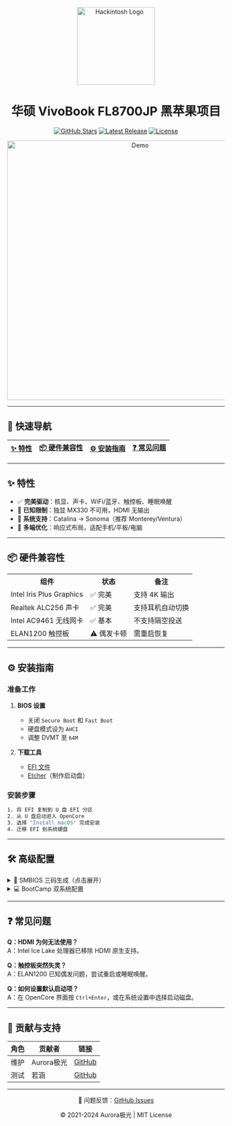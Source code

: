 <div align="center">
  <img src="https://github.com/bilijp153/ASUS-VivoBook-FL8700JP-icelake-1065G7-Hackintosh/blob/main/机型效果图/hackintosh2.png" width="180" alt="Hackintosh Logo">
  <h1> 华硕 VivoBook FL8700JP 黑苹果项目</h1>
  
  [![GitHub Stars](https://img.shields.io/github/stars/bilijp153/ASUS-VivoBook-FL8700JP-icelake-1065G7-Hackintosh?color=ff69b4&style=for-the-badge)](https://github.com/bilijp153/ASUS-VivoBook-FL8700JP-icelake-1065G7-Hackintosh/stargazers)
  [![Latest Release](https://img.shields.io/github/v/release/bilijp153/ASUS-VivoBook-FL8700JP-icelake-1065G7-Hackintosh?style=for-the-badge&logo=apple)](https://github.com/bilijp153/ASUS-VivoBook-FL8700JP-icelake-1065G7-Hackintosh/releases)
  [![License](https://img.shields.io/github/license/bilijp153/ASUS-VivoBook-FL8700JP-icelake-1065G7-Hackintosh?style=for-the-badge)](https://github.com/bilijp153/ASUS-VivoBook-FL8700JP-icelake-1065G7-Hackintosh/blob/main/LICENSE)

  <img src="https://github.com/bilijp153/ASUS-VivoBook-FL8700JP-icelake-1065G7-Hackintosh/blob/main/机型效果图/简体1.png" width="600" alt="Demo">
</div>

---

## 📌 快速导航
| [✨ 特性](#-特性) | [📦 硬件兼容性](#-硬件兼容性) | [⚙️ 安装指南](#️-安装指南) | [❓ 常见问题](#-常见问题) |
|------------------|----------------------------|-------------------------|-------------------------|

---

## ✨ 特性
- ✅ **完美驱动**：核显、声卡、WiFi/蓝牙、触控板、睡眠唤醒  
- 🚫 **已知限制**：独显 MX330 不可用，HDMI 无输出  
- 🌟 **系统支持**：Catalina → Sonoma（推荐 Monterey/Ventura）  
- 📱 **多端优化**：响应式布局，适配手机/平板/电脑  

---

## 📦 硬件兼容性
<table>
  <tr>
    <th>组件</th>
    <th>状态</th>
    <th>备注</th>
  </tr>
  <tr>
    <td>Intel Iris Plus Graphics</td>
    <td>✅ 完美</td>
    <td>支持 4K 输出</td>
  </tr>
  <tr>
    <td>Realtek ALC256 声卡</td>
    <td>✅ 完美</td>
    <td>支持耳机自动切换</td>
  </tr>
  <tr>
    <td>Intel AC9461 无线网卡</td>
    <td>✅ 基本</td>
    <td>不支持隔空投送</td>
  </tr>
  <tr>
    <td>ELAN1200 触控板</td>
    <td>⚠️ 偶发卡顿</td>
    <td>需重启恢复</td>
  </tr>
</table>

---

## ⚙️ 安装指南
### 准备工作
1. **BIOS 设置**  
   - 关闭 `Secure Boot` 和 `Fast Boot`  
   - 硬盘模式设为 `AHCI`  
   - 调整 DVMT 至 `64M`

2. **下载工具**  
   - [EFI 文件](https://github.com/bilijp153/ASUS-VivoBook-FL8700JP-Hackintosh/releases)  
   - [Etcher](https://www.balena.io/etcher/)（制作启动盘）

### 安装步骤
```bash
1. 将 EFI 复制到 U 盘 EFI 分区
2. 从 U 盘启动进入 OpenCore
3. 选择 "Install macOS" 完成安装
4. 迁移 EFI 到系统硬盘
```

---

## 🛠️ 高级配置
<details>
<summary>📱 SMBIOS 三码生成（点击展开）</summary>

1. 使用 **OpenCore Configurator**或者[**OCAuxiliaryTools**] (https://github.com/ic005k/OCAuxiliaryTools)生成唯一三码  
2. 选择机型：`MacBook Pro 16,2` 或 `MacBook Air 9,1`  
3. 验证序列号状态需显示 **"无效"**  
4. 修改 `config.plist` 注入三码
</details>

<details>
<summary>💻 BootCamp 双系统配置</summary>

```bash
# 使用 brigadier 下载驱动
python brigadier -m <Mac机型ID>
# 将驱动文件复制到 Windows 系统盘
# 修改 SMBIOS 欺骗为 Mac 机型
# 安装完成后恢复原始配置
```
</details>

---

## ❓ 常见问题
**Q：HDMI 为何无法使用？**  
A：Intel Ice Lake 处理器已移除 HDMI 原生支持。

**Q：触控板突然失灵？**  
A：ELAN1200 已知偶发问题，尝试重启或睡眠唤醒。

**Q：如何设置默认启动项？**  
A：在 OpenCore 界面按 `Ctrl+Enter`，或在系统设置中选择启动磁盘。

---

## 🌟 贡献与支持
| 角色 | 贡献者 | 链接 |
|------|--------|------|
| 维护 | Aurora极光 | [GitHub](https://github.com/bilijp153) |
| 测试 | 若涵 | [GitHub](https://github.com/catlingyun) |

---

<div align="center">
  📮 问题反馈：<a href="https://github.com/bilijp153/ASUS-VivoBook-FL8700JP-icelake-1065G7-Hackintosh/issues">GitHub Issues</a>  
  
  © 2021-2024 Aurora极光 | MIT License
</div>
